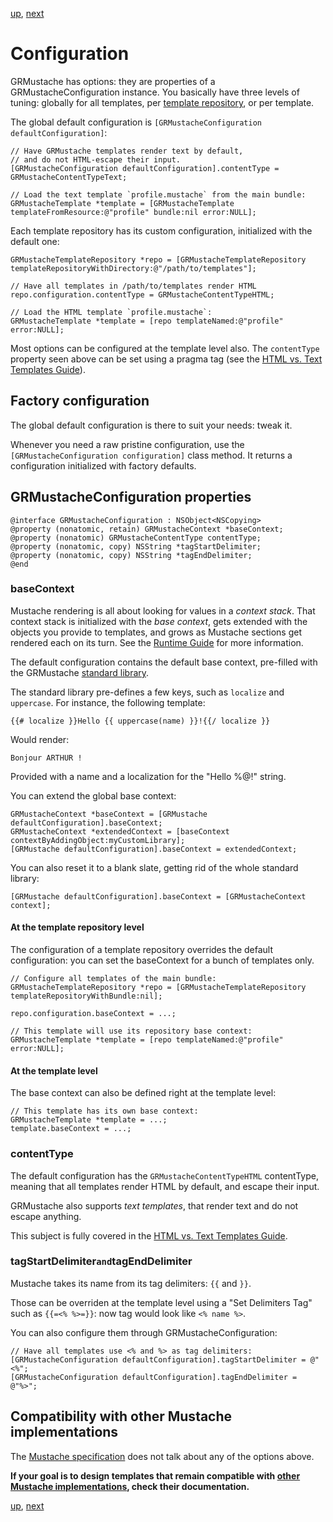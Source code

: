 [up](../../../../GRMustache#documentation), [next](html_vs_text.md)

Configuration
=============

GRMustache has options: they are properties of a GRMustacheConfiguration instance. You basically have three levels of tuning: globally for all templates, per [template repository](template_repositories.md), or per template.

The global default configuration is `[GRMustacheConfiguration defaultConfiguration]`:

```objc
// Have GRMustache templates render text by default,
// and do not HTML-escape their input.
[GRMustacheConfiguration defaultConfiguration].contentType = GRMustacheContentTypeText;

// Load the text template `profile.mustache` from the main bundle:
GRMustacheTemplate *template = [GRMustacheTemplate templateFromResource:@"profile" bundle:nil error:NULL];
```

Each template repository has its custom configuration, initialized with the default one:

```objc
GRMustacheTemplateRepository *repo = [GRMustacheTemplateRepository templateRepositoryWithDirectory:@"/path/to/templates"];

// Have all templates in /path/to/templates render HTML
repo.configuration.contentType = GRMustacheContentTypeHTML;

// Load the HTML template `profile.mustache`:
GRMustacheTemplate *template = [repo templateNamed:@"profile" error:NULL];
```

Most options can be configured at the template level also. The `contentType` property seen above can be set using a pragma tag (see the [HTML vs. Text Templates Guide](html_vs_text.md)).


Factory configuration
---------------------

The global default configuration is there to suit your needs: tweak it.

Whenever you need a raw pristine configuration, use the `[GRMustacheConfiguration configuration]` class method. It returns a configuration initialized with factory defaults.


GRMustacheConfiguration properties
----------------------------------

```objc
@interface GRMustacheConfiguration : NSObject<NSCopying>
@property (nonatomic, retain) GRMustacheContext *baseContext;
@property (nonatomic) GRMustacheContentType contentType;
@property (nonatomic, copy) NSString *tagStartDelimiter;
@property (nonatomic, copy) NSString *tagEndDelimiter;
@end
```

### baseContext

Mustache rendering is all about looking for values in a *context stack*. That context stack is initialized with the *base context*, gets extended with the objects you provide to templates, and grows as Mustache sections get rendered each on its turn. See the [Runtime Guide](runtime.md) for more information.

The default configuration contains the default base context, pre-filled with the GRMustache [standard library](standard_library.md).

The standard library pre-defines a few keys, such as `localize` and `uppercase`. For instance, the following template:

    {{# localize }}Hello {{ uppercase(name) }}!{{/ localize }}

Would render:

    Bonjour ARTHUR !

Provided with a name and a localization for the "Hello %@!" string.

You can extend the global base context:

```objc
GRMustacheContext *baseContext = [GRMustache defaultConfiguration].baseContext;
GRMustacheContext *extendedContext = [baseContext contextByAddingObject:myCustomLibrary];
[GRMustache defaultConfiguration].baseContext = extendedContext;
```

You can also reset it to a blank slate, getting rid of the whole standard library:

```objc
[GRMustache defaultConfiguration].baseContext = [GRMustacheContext context];
```

#### At the template repository level

The configuration of a template repository overrides the default configuration: you can set the baseContext for a bunch of templates only.

```objc
// Configure all templates of the main bundle:
GRMustacheTemplateRepository *repo = [GRMustacheTemplateRepository templateRepositoryWithBundle:nil];

repo.configuration.baseContext = ...;

// This template will use its repository base context:
GRMustacheTemplate *template = [repo templateNamed:@"profile" error:NULL];
```

#### At the template level

The base context can also be defined right at the template level:

```objc
// This template has its own base context:
GRMustacheTemplate *template = ...;
template.baseContext = ...;
```

### contentType

The default configuration has the `GRMustacheContentTypeHTML` contentType, meaning that all templates render HTML by default, and escape their input.

GRMustache also supports *text templates*, that render text and do not escape anything.

This subject is fully covered in the [HTML vs. Text Templates Guide](html_vs_text.md).


### tagStartDelimiter` and `tagEndDelimiter

Mustache takes its name from its tag delimiters: `{{` and `}}`.

Those can be overriden at the template level using a "Set Delimiters Tag" such as `{{=<% %>=}}`: now tag would look like `<% name %>`.

You can also configure them through GRMustacheConfiguration:

```objc
// Have all templates use <% and %> as tag delimiters:
[GRMustacheConfiguration defaultConfiguration].tagStartDelimiter = @"<%";
[GRMustacheConfiguration defaultConfiguration].tagEndDelimiter = @"%>";
```


Compatibility with other Mustache implementations
-------------------------------------------------

The [Mustache specification](https://github.com/mustache/spec) does not talk about any of the options above.

**If your goal is to design templates that remain compatible with [other Mustache implementations](https://github.com/defunkt/mustache/wiki/Other-Mustache-implementations), check their documentation.**


[up](../../../../GRMustache#documentation), [next](html_vs_text.md)
